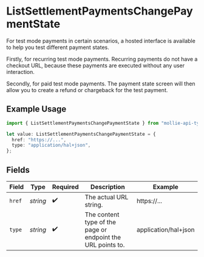 # ListSettlementPaymentsChangePaymentState

For test mode payments in certain scenarios, a hosted interface is available to help you test different
payment states.

Firstly, for recurring test mode payments. Recurring payments do not have a checkout URL, because these
payments are executed without any user interaction.

Secondly, for paid test mode payments. The payment state screen will then allow you to create a refund or
chargeback for the test payment.

## Example Usage

```typescript
import { ListSettlementPaymentsChangePaymentState } from "mollie-api-typescript/models/operations";

let value: ListSettlementPaymentsChangePaymentState = {
  href: "https://...",
  type: "application/hal+json",
};
```

## Fields

| Field                                                       | Type                                                        | Required                                                    | Description                                                 | Example                                                     |
| ----------------------------------------------------------- | ----------------------------------------------------------- | ----------------------------------------------------------- | ----------------------------------------------------------- | ----------------------------------------------------------- |
| `href`                                                      | *string*                                                    | :heavy_check_mark:                                          | The actual URL string.                                      | https://...                                                 |
| `type`                                                      | *string*                                                    | :heavy_check_mark:                                          | The content type of the page or endpoint the URL points to. | application/hal+json                                        |